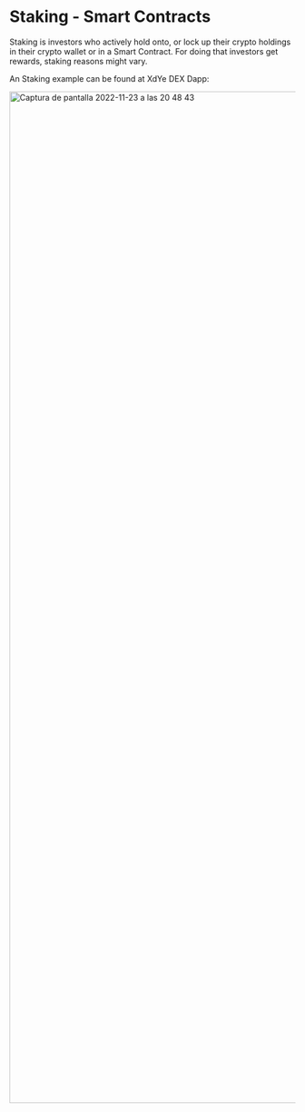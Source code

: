 # Staking - Smart Contracts

Staking is investors who actively hold onto, or lock up their crypto holdings in their crypto wallet or in a Smart Contract. For doing that investors get rewards, staking reasons might vary.

An Staking example can be found at XdYe DEX Dapp:

<img width="1783" alt="Captura de pantalla 2022-11-23 a las 20 48 43" src="https://user-images.githubusercontent.com/60660530/203634206-0e9f2af7-3c3a-47b0-b97f-57c2881b59ba.png">
